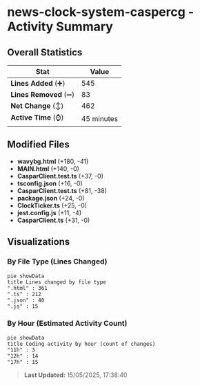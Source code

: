 # news-clock-system-caspercg - Activity Summary 

## Overall Statistics

| Stat                   | Value                                                             |
| ---------------------- | ----------------------------------------------------------------- |
| **Lines Added** (➕)   | 545                                          |
| **Lines Removed** (➖) | 83                                        |
| **Net Change** (↕)    | 462                |
| **Active Time** (⌚)   | 45 minutes |


## Modified Files
- **wavybg.html** (+180, -41)
- **MAIN.html** (+140, -0)
- **CasparClient.test.ts** (+37, -0)
- **tsconfig.json** (+16, -0)
- **CasparClient.test.ts** (+81, -38)
- **package.json** (+24, -0)
- **ClockTicker.ts** (+25, -0)
- **jest.config.js** (+11, -4)
- **CasparClient.ts** (+31, -0)

## Visualizations

### By File Type (Lines Changed)

```mermaid
pie showData
title Lines changed by file type
".html" : 361
".ts" : 212
".json" : 40
".js" : 15
```

### By Hour (Estimated Activity Count)

```mermaid
pie showData
title Coding activity by hour (count of changes)
"11h" : 3
"12h" : 14
"17h" : 15
```


> **Last Updated:** 15/05/2025, 17:38:40